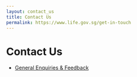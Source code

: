 ```yaml
---
layout: contact_us
title: Contact Us
permalink: https://www.life.gov.sg/get-in-touch
---
```

 

# Contact Us
  - [General Enquiries & Feedback](https://www.life.gov.sg/get-in-touch)
